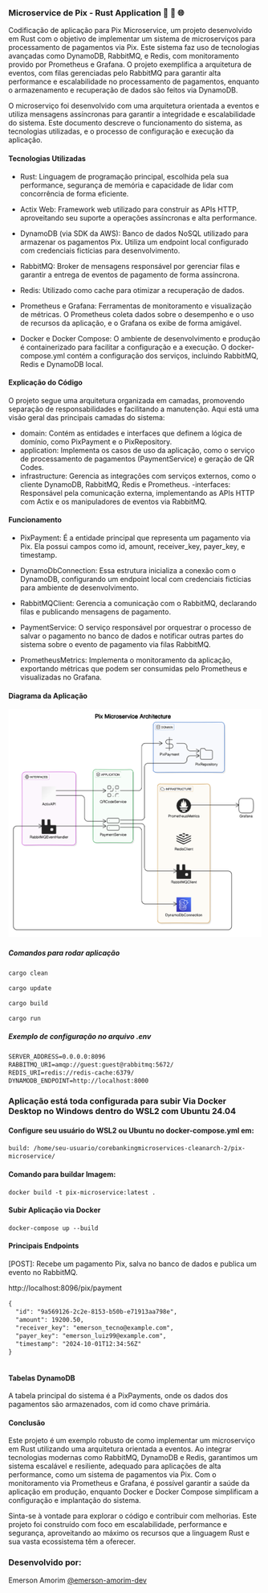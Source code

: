 ### Microservice de Pix - Rust Application 🚀 🔄 🌐

Codificação de aplicação para Pix Microservice, um projeto desenvolvido em Rust com o objetivo de implementar um sistema de microserviços para processamento de pagamentos via Pix. Este sistema faz uso de tecnologias avançadas como DynamoDB, RabbitMQ, e Redis, com monitoramento provido por Prometheus e Grafana. O projeto exemplifica a arquitetura de eventos, com filas gerenciadas pelo RabbitMQ para garantir alta performance e escalabilidade no processamento de pagamentos, enquanto o armazenamento e recuperação de dados são feitos via DynamoDB.

O microserviço foi desenvolvido com uma arquitetura orientada a eventos e utiliza mensagens assíncronas para garantir a integridade e escalabilidade do sistema. Este documento descreve o funcionamento do sistema, as tecnologias utilizadas, e o processo de configuração e execução da aplicação.

#### Tecnologias Utilizadas

- Rust: Linguagem de programação principal, escolhida pela sua performance, segurança de memória e capacidade de lidar com concorrência de forma eficiente.

- Actix Web: Framework web utilizado para construir as APIs HTTP, aproveitando seu suporte a operações assíncronas e alta performance.

- DynamoDB (via SDK da AWS): Banco de dados NoSQL utilizado para armazenar os pagamentos Pix. Utiliza um endpoint local configurado com credenciais fictícias para desenvolvimento.

- RabbitMQ: Broker de mensagens responsável por gerenciar filas e garantir a entrega de eventos de pagamento de forma assíncrona.

- Redis: Utilizado como cache para otimizar a recuperação de dados.

- Prometheus e Grafana: Ferramentas de monitoramento e visualização de métricas. O Prometheus coleta dados sobre o desempenho e o uso de recursos da aplicação, e o Grafana os exibe de forma amigável.

- Docker e Docker Compose: O ambiente de desenvolvimento e produção é containerizado para facilitar a configuração e a execução. O docker-compose.yml contém a configuração dos serviços, incluindo RabbitMQ, Redis e DynamoDB local.


#### Explicação do Código

O projeto segue uma arquitetura organizada em camadas, promovendo separação de responsabilidades e facilitando a manutenção. Aqui está uma visão geral das principais camadas do sistema:

- domain: Contém as entidades e interfaces que definem a lógica de domínio, como PixPayment e o PixRepository.
- application: Implementa os casos de uso da aplicação, como o serviço de processamento de pagamentos (PaymentService) e geração de QR Codes.
- infrastructure: Gerencia as integrações com serviços externos, como o cliente DynamoDB, RabbitMQ, Redis e Prometheus.
-interfaces: Responsável pela comunicação externa, implementando as APIs HTTP com Actix e os manipuladores de eventos via RabbitMQ.


#### Funcionamento
- PixPayment: É a entidade principal que representa um pagamento via Pix. Ela possui campos como id, amount, receiver_key, payer_key, e timestamp.

- DynamoDbConnection: Essa estrutura inicializa a conexão com o DynamoDB, configurando um endpoint local com credenciais fictícias para ambiente de desenvolvimento.

- RabbitMQClient: Gerencia a comunicação com o RabbitMQ, declarando filas e publicando mensagens de pagamento.

- PaymentService: O serviço responsável por orquestrar o processo de salvar o pagamento no banco de dados e notificar outras partes do sistema sobre o evento de pagamento via filas RabbitMQ.

- PrometheusMetrics: Implementa o monitoramento da aplicação, exportando métricas que podem ser consumidas pelo Prometheus e visualizadas no Grafana.


#### Diagrama da Aplicação

![](https://raw.githubusercontent.com/emersonamorim-dev/CoreBankingMicroservices-CleanArch-2/refs/heads/main/Diagrama/Diagrama-Arquitetura-Pix-Microservices.png)



##### Comandos para rodar aplicação

```
cargo clean
```

```
cargo update
```

```
cargo build
```

```
cargo run
```


##### Exemplo de configuração no arquivo .env

```
SERVER_ADDRESS=0.0.0.0:8096
RABBITMQ_URI=amqp://guest:guest@rabbitmq:5672/
REDIS_URI=redis://redis-cache:6379/
DYNAMODB_ENDPOINT=http://localhost:8000

```

### Aplicação está toda configurada para subir Via Docker Desktop no Windows dentro do WSL2 com Ubuntu 24.04

#### Configure seu usuário do WSL2 ou Ubuntu no docker-compose.yml em:

```
build: /home/seu-usuario/corebankingmicroservices-cleanarch-2/pix-microservice/
```


#### Comando para buildar Imagem:

``` 
docker build -t pix-microservice:latest .
``` 

#### Subir Aplicação via Docker

``` 
docker-compose up --build

```


#### Principais Endpoints
[POST]: Recebe um pagamento Pix, salva no banco de dados e publica um evento no RabbitMQ.

http://localhost:8096/pix/payment

```
{
  "id": "9a569126-2c2e-8153-b50b-e71913aa798e",
  "amount": 19200.50,
  "receiver_key": "emerson_tecno@example.com",
  "payer_key": "emerson_luiz99@example.com",
  "timestamp": "2024-10-01T12:34:56Z"
}


```

#### Tabelas DynamoDB
A tabela principal do sistema é a PixPayments, onde os dados dos pagamentos são armazenados, com id como chave primária.



#### Conclusão
Este projeto é um exemplo robusto de como implementar um microserviço em Rust utilizando uma arquitetura orientada a eventos. Ao integrar tecnologias modernas como RabbitMQ, DynamoDB e Redis, garantimos um sistema escalável e resiliente, adequado para aplicações de alta performance, como um sistema de pagamentos via Pix. Com o monitoramento via Prometheus e Grafana, é possível garantir a saúde da aplicação em produção, enquanto Docker e Docker Compose simplificam a configuração e implantação do sistema.

Sinta-se à vontade para explorar o código e contribuir com melhorias. Este projeto foi construído com foco em escalabilidade, performance e segurança, aproveitando ao máximo os recursos que a linguagem Rust e sua vasta ecossistema têm a oferecer.

### Desenvolvido por:
Emerson Amorim [@emerson-amorim-dev](https://www.linkedin.com/in/emerson-amorim-dev/)
